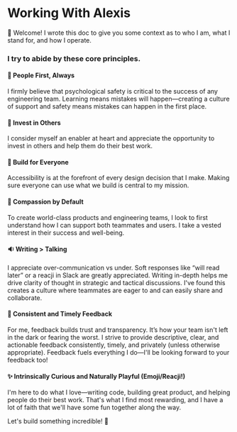 # Working With Alexis

:wave: Welcome! I wrote this doc to give you some context as to who I am, what I stand for, and how I operate.

### I try to abide by these core principles.
#### :busts_in_silhouette: People First, Always
I firmly believe that psychological safety is critical to the success of any engineering team. Learning means mistakes will happen—creating a culture of support and safety means mistakes can happen in the first place.
#### :information_desk_person: Invest in Others
I consider myself an enabler at heart and appreciate the opportunity to invest in others and help them do their best work.
#### :milky_way: Build for Everyone
Accessibility is at the forefront of every design decision that I make. Making sure everyone can use what we build is central to my mission.
#### :bow: Compassion by Default
To create world-class products and engineering teams, I look to first understand how I can support both teammates and users. I take a vested interest in their success and well-being.
#### :sound: Writing > Talking
I appreciate over-communication vs under. Soft responses like “will read later” or a reacji in Slack are greatly appreciated. Writing in-depth helps me drive clarity of thought in strategic and tactical discussions. I've found this creates a culture where teammates are eager to and can easily share and collaborate.
#### :repeat: Consistent and Timely Feedback
For me, feedback builds trust and transparency. It’s how your team isn't left in the dark or fearing the worst. I strive to provide descriptive, clear, and actionable feedback consistently, timely, and privately (unless otherwise appropriate). Feedback fuels everything I do—I'll be looking forward to your feedback too!
#### :sparkles: Intrinsically Curious and Naturally Playful (Emoji/Reacji!)
I'm here to do what I love—writing code, building great product, and helping people do their best work. That's what I find most rewarding, and I have a lot of faith that we'll have some fun together along the way.


Let's build something incredible! :confetti_ball:
